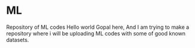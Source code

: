# ML
Repository of ML codes
Hello world
Gopal here, And I am trying to make a repository where i will be uploading ML codes with some of good known datasets.
